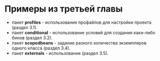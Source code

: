 # Примеры из третьей главы

- пакет **profiles** - использование профайлов для настройки проекта (раздел 3.1).
- пакет **conditional** - использование условий для создания каки-либо бинов (раздел 3.2).
- пакет **scopedbeans** - задание разного количества экземпляров одного класса (раздел 3.4).
- пакет **externals** - использование  (раздел 3.5).
